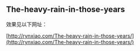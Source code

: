 ## The-heavy-rain-in-those-years

效果见以下网址：

[http://rynxiao.com/The-heavy-rain-in-those-years/](http://rynxiao.com/The-heavy-rain-in-those-years/)